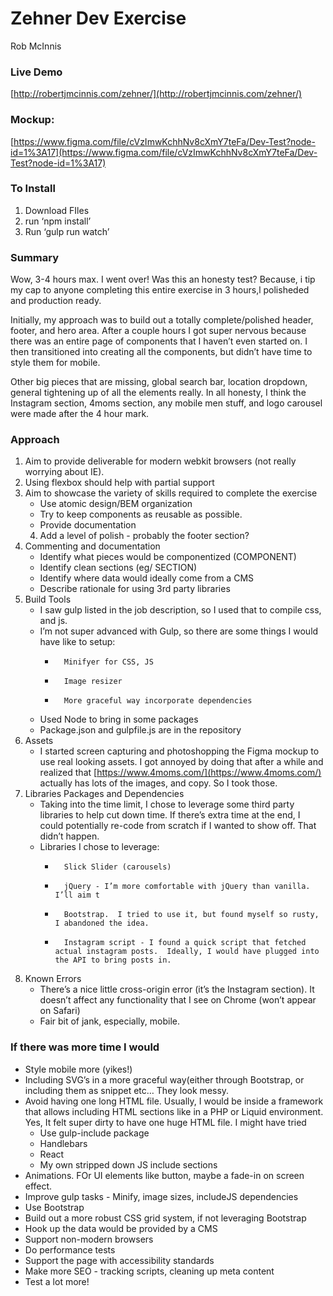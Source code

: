 # Zehner Dev Exercise

Rob McInnis


### Live Demo

[http://robertjmcinnis.com/zehner/](http://robertjmcinnis.com/zehner/)


### Mockup:

[https://www.figma.com/file/cVzImwKchhNv8cXmY7teFa/Dev-Test?node-id=1%3A17](https://www.figma.com/file/cVzImwKchhNv8cXmY7teFa/Dev-Test?node-id=1%3A17)


### To Install



1. Download FIles
2. run ‘npm install’
3. Run ‘gulp run watch’


### Summary

Wow, 3-4 hours max.  I went over!  Was this an honesty test?  Because, i tip my cap to anyone completing this entire exercise in 3 hours,l polisheded and production ready.  

Initially, my approach was to build out a totally complete/polished header, footer, and hero area.  After a couple hours I got super nervous because there was an entire page of components that I haven’t even started on.  I then transitioned into creating all the components, but didn’t have time to style them for mobile.  

Other big pieces that are missing, global search bar, location dropdown, general tightening up of all the elements really. In all honesty,  I think the Instagram section, 4moms section, any mobile men stuff, and logo carousel were made after the 4 hour mark.  


### Approach



1. Aim to provide deliverable for modern webkit browsers (not really worrying about IE).  
2. Using flexbox should help with partial support
3. Aim to showcase the variety of skills required to complete the exercise
    *   Use atomic design/BEM organization
    *   Try to keep components as reusable as possible.
    *   Provide documentation
    4. Add a level of polish - probably the footer section?
4. Commenting and documentation
    *   Identify what pieces would be componentized (COMPONENT)
    *   Identify clean sections (eg/ SECTION)
    *   Identify where data would ideally come from a CMS
    *   Describe rationale for using 3rd party libraries
5. Build Tools
    *   I saw gulp listed in the job description, so I used that to compile css, and js.
    *   I’m not super advanced with Gulp, so there are some things I would have like to setup:
        *       Minifyer for CSS, JS
        *       Image resizer
        *       More graceful way incorporate dependencies
    *   Used Node to bring in some packages
    *   Package.json and gulpfile.js are in the repository
6. Assets
    *   I started screen capturing and photoshopping the Figma mockup to use real looking assets.  I got annoyed by doing that after a while and realized that [https://www.4moms.com/](https://www.4moms.com/) actually has lots of the images, and copy.  So I took those.  
7. Libraries Packages and Dependencies
    *   Taking into the time limit, I chose to leverage some third party libraries to help cut down time.  If there’s extra time at the end, I could potentially re-code from scratch if I wanted to show off. That didn’t happen.
    *   Libraries I chose to leverage:
        *       Slick Slider (carousels)
        *       jQuery - I’m more comfortable with jQuery than vanilla.  I’ll aim t
        *       Bootstrap.  I tried to use it, but found myself so rusty, I abandoned the idea. 
        *       Instagram script - I found a quick script that fetched actual instagram posts.  Ideally, I would have plugged into the API to bring posts in.
8. Known Errors
    *   There’s a nice little cross-origin error (it’s the Instagram section).  It doesn’t affect any functionality that I see on Chrome (won’t appear on Safari)
    *   Fair bit of jank, especially, mobile.


### If there was more time I would



*   Style mobile more (yikes!)
*   Including SVG’s in a more graceful way(either through Bootstrap, or including them as snippet etc… They look messy.
*   Avoid having one long HTML file.  Usually, I would be inside a framework that allows including HTML sections like in a PHP or Liquid environment.  Yes, It felt super dirty to have one huge HTML file.  I might have tried
    *   Use gulp-include package
    *   Handlebars
    *   React
    *   My own stripped down JS include sections
*   Animations.  FOr UI elements like button, maybe a fade-in on screen effect.
*   Improve gulp tasks - Minify, image sizes, includeJS dependencies 
*   Use Bootstrap
*   Build out a more robust CSS grid system, if not leveraging Bootstrap
*   Hook up the data would be provided by a CMS
*   Support non-modern browsers
*   Do performance tests 
*   Support the page with accessibility standards
*   Make more SEO - tracking scripts, cleaning up meta content
*   Test a lot more!